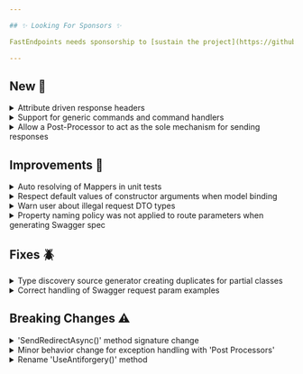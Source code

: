 ```yaml
---

## ✨ Looking For Sponsors ✨

FastEndpoints needs sponsorship to [sustain the project](https://github.com/FastEndpoints/FastEndpoints/issues/449). Please help out if you can.

---
```


[//]: # (<details><summary>title text</summary></details>)

## New 🎉

<details><summary>Attribute driven response headers</summary>

Please see the [documentation](https://fast-endpoints.com/docs/misc-conveniences#attribute-driven-response-headers) for more information.

</details>

<details><summary>Support for generic commands and command handlers</summary>

Please see the [documentation](https://fast-endpoints.com/docs/command-bus#generic-commands-handlers) for more information.

</details>

<details><summary>Allow a Post-Processor to act as the sole mechanism for sending responses</summary>

As shown in [this example](https://gist.github.com/dj-nitehawk/6e23842dcb7640b165fd80ba57967540), a post-processor can now be made the sole orchestrator of sending the 
appropriate response such as in the case with the "Results Pattern".

</details>

## Improvements 🚀

<details><summary>Auto resolving of Mappers in unit tests</summary>

Previously it was necessary for the user to instantiate and set the mapper on endpoints when unit testing endpoints classes. It is no longer necessary to do so
unless you want to. Existing code doesn't need to change as the `Mapper` property is still publicly settable.

</details>

<details><summary>Respect default values of constructor arguments when model binding</summary>

The default request binder will now use the default values from the constructor arguments of the DTO when instantiating the DTO before model binding starts. For
example, the `SomeOtherParam` property will have a value of `10` if no other binding sources provides a value for it.

```csharp
record MyRequest(string SomeParam,
                 int SomeOtherParam = 10);
```

</details>

<details><summary>Warn user about illegal request DTO types</summary>

FastEndpoints only supports model binding with DTOs that have publicly accessible properties. The following is not supported:

```csharp
sealed class MyEndpoint : Endpoint<Guid>
```

A more detailed `NotSupportedException` is now being thrown to make it easy track down the offending endpoint.

</details>

<details><summary>Property naming policy was not applied to route parameters when generating Swagger spec</summary>

If you had a request DTO like this:

```csharp
sealed class MyRequest
{
    public long SomeId { get; set; }
}
```

And a route like this:

```csharp
public override void Configure()
{
    Get("/something/{someID}");
}
```

Where the case of the parameter is different, and also had a property naming policy applied like this:

```csharp
app.UseFastEndpoints(c => c.Serializer.Options.PropertyNamingPolicy = JsonNamingPolicy.KebabCaseLower)
```

Previously the Swagger spec generated would have a mismatched operation path parameter `{someID}` and a Swagger request parameter `some-id`.

Now the Swagger path parameter is correctly rendered to match with the exact value/case as the request parameter.

</details>

## Fixes 🪲

<details><summary>Type discovery source generator creating duplicates for partial classes</summary>

The type discovery source generator will now correctly detect partial classes of targets and only create a single entry. #574

</details>

<details><summary>Correct handling of Swagger request param examples</summary>

Examples for request parameters were previously rendered as strings instead of the respective primitives or json objects.

Given the DTO model (with examples as xml tags):

```csharp
sealed class MyRequest
{
    /// <example>
    /// 10
    /// </example>
    public int SomeNumber { get; set; }

    /// <example>
    /// ["blah1","blah2"]
    /// </example>
    public string[] SomeList { get; set; }

    /// <example>
    /// { id : 1000, name : "john" }
    /// </example>
    public Nested SomeClass { get; set; }

    public sealed class Nested
    {
        public int Id { get; set; }
        public Guid GuidId { get; set; }
        public string Name { get; set; }
    }
}
```

Will now be correctly rendered as follows:

```json
"parameters": [
    {
        "name": "someNumber",
        "example": 10
    },
    {
        "name": "someList",        
        "example": [
            "blah1",
            "blah2"
        ]
    },
    {
        "name": "someClass",        
        "example": {
            "id": 1000,
            "name": "john"
        }
    }
]
```

</details>

## Breaking Changes ⚠️

<details><summary>'SendRedirectAsync()' method signature change</summary>

The method signature has been updated to the following:

```csharp
SendRedirectAsync(string location, bool isPermanent = false, bool allowRemoteRedirects = false)
```

This would be a breaking change only if you were doing any of the following:

- Redirecting to a remote url instead of a local url. In which case simply set `allowRemoteRedirects` to `true`. otherwise the new behavior will throw an exception.
  this change was done to prevent [open redirect attacks](https://learn.microsoft.com/en-us/aspnet/mvc/overview/security/preventing-open-redirection-attacks) by default.

- A cancellation token was passed in to the method. The new method does not support cancellation due to the underlying `Results.Redirect(...)` methods do not support
  cancellation.

</details>

<details><summary>Minor behavior change for exception handling with 'Post Processors'</summary>

Previously when an exception is [handled by a post-processor](https://fast-endpoints.com/docs/pre-post-processors#handling-unhandled-exceptions-with-post-processors)
the captured exception would only be thrown out to the middleware pipeline in case the post-processor hasn't already written to the response stream. Detecting this
reliably has proven to be difficult and now your post-processor must explicitly call the following method if it's handling the exception itself and don't need the
exception to be thrown out to the pipeline.

```csharp
public class ExceptionProcessor : IPostProcessor<Request, Response>
{
    public async Task PostProcessAsync(IPostProcessorContext<Request, Response> ctx, ...)
    {
        ctx.MarkExceptionAsHandled();
        //do your exception handling after this call
    }
}
```

</details>

<details><summary>Rename 'UseAntiforgery()' method</summary>

The `builder.Services.UseAntiForgery()` extension method has been renamed to `.UseAntiforgeryFE()` in order to avoid confusion.

</details>